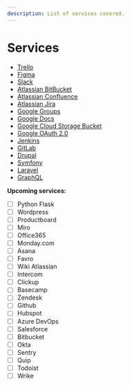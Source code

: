 ```yaml
---
description: List of services covered.
---
```


# Services

* [Trello](../services/trello/)
* [Figma](../services/figma/)
* [Slack](../services/slack/)
* [Atlassian BitBucket](../services/atlassian-bitbucket/)
* [Atlassian Confluence](../services/atlassian-confluence/)
* [Atlassian Jira](../services/atlassian-jira/)
* [Google Groups](../services/google-groups.md)
* [Google Docs](../services/google-docs.md)
* [Google Cloud Storage Bucket](../services/google-cloud-storage-bucket.md)
* [Google OAuth 2.0](../services/google-oauth-2.0/)
* [Jenkins](../services/jenkins/)
* [GitLab](../services/gitlab/)
* [Drupal](../services/drupal/)
* [Symfony](../services/symfony/)
* [Laravel](../services/laravel/)
* [GraphQL](../services/graphql/)

**Upcoming services:**

* [ ] Python Flask
* [ ] Wordpress
* [ ] Productboard
* [ ] Miro
* [ ] Office365
* [ ] Monday.com
* [ ] Asana
* [ ] Favro
* [ ] Wiki Atlassian
* [ ] Intercom
* [ ] Clickup
* [ ] Basecamp
* [ ] Zendesk
* [ ] Github
* [ ] Hubspot
* [ ] Azure DevOps
* [ ] Salesforce
* [ ] Bitbucket
* [ ] Okta
* [ ] Sentry
* [ ] Quip
* [ ] Todoist
* [ ] Wrike
